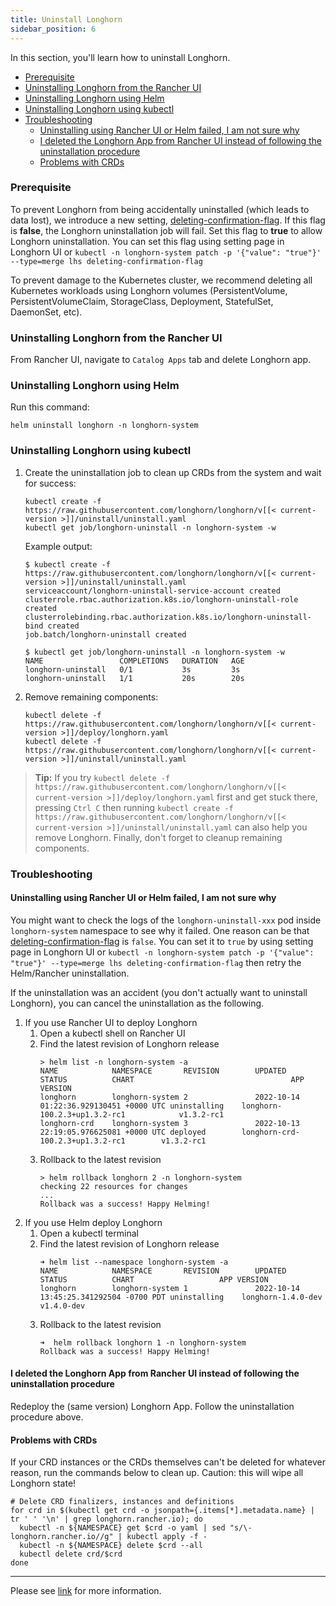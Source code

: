 ```yaml
---
title: Uninstall Longhorn
sidebar_position: 6
---
```


In this section, you'll learn how to uninstall Longhorn.


- [Prerequisite](#prerequisite)
- [Uninstalling Longhorn from the Rancher UI](#uninstalling-longhorn-from-the-rancher-ui)
- [Uninstalling Longhorn using Helm](#uninstalling-longhorn-using-helm)
- [Uninstalling Longhorn using kubectl](#uninstalling-longhorn-using-kubectl)
- [Troubleshooting](#troubleshooting)
  - [Uninstalling using Rancher UI or Helm failed, I am not sure why](#uninstalling-using-rancher-ui-or-helm-failed-i-am-not-sure-why)
  - [I deleted the Longhorn App from Rancher UI instead of following the uninstallation procedure](#i-deleted-the-longhorn-app-from-rancher-ui-instead-of-following-the-uninstallation-procedure)
  - [Problems with CRDs](#problems-with-crds)

### Prerequisite
To prevent Longhorn from being accidentally uninstalled (which leads to data lost),
we introduce a new setting, [deleting-confirmation-flag](../../references/settings#deleting-confirmation-flag).
If this flag is **false**, the Longhorn uninstallation job will fail.
Set this flag to **true** to allow Longhorn uninstallation.
You can set this flag using setting page in Longhorn UI or `kubectl -n longhorn-system patch -p '{"value": "true"}' --type=merge lhs deleting-confirmation-flag`


To prevent damage to the Kubernetes cluster, we recommend deleting all Kubernetes workloads using Longhorn volumes (PersistentVolume, PersistentVolumeClaim, StorageClass, Deployment, StatefulSet, DaemonSet, etc).

### Uninstalling Longhorn from the Rancher UI

From Rancher UI, navigate to `Catalog Apps` tab and delete Longhorn app.

### Uninstalling Longhorn using Helm

Run this command:

```
helm uninstall longhorn -n longhorn-system
```

### Uninstalling Longhorn using kubectl

1. Create the uninstallation job to clean up CRDs from the system and wait for success:

    ```
    kubectl create -f https://raw.githubusercontent.com/longhorn/longhorn/v[[< current-version >]]/uninstall/uninstall.yaml
    kubectl get job/longhorn-uninstall -n longhorn-system -w
    ```

    Example output:
    ```
    $ kubectl create -f https://raw.githubusercontent.com/longhorn/longhorn/v[[< current-version >]]/uninstall/uninstall.yaml
    serviceaccount/longhorn-uninstall-service-account created
    clusterrole.rbac.authorization.k8s.io/longhorn-uninstall-role created
    clusterrolebinding.rbac.authorization.k8s.io/longhorn-uninstall-bind created
    job.batch/longhorn-uninstall created

    $ kubectl get job/longhorn-uninstall -n longhorn-system -w
    NAME                 COMPLETIONS   DURATION   AGE
    longhorn-uninstall   0/1           3s         3s
    longhorn-uninstall   1/1           20s        20s
    ```

2. Remove remaining components:
    ```
    kubectl delete -f https://raw.githubusercontent.com/longhorn/longhorn/v[[< current-version >]]/deploy/longhorn.yaml
    kubectl delete -f https://raw.githubusercontent.com/longhorn/longhorn/v[[< current-version >]]/uninstall/uninstall.yaml
    ```

> **Tip:** If you try `kubectl delete -f https://raw.githubusercontent.com/longhorn/longhorn/v[[< current-version >]]/deploy/longhorn.yaml` first and get stuck there,
pressing `Ctrl C` then running `kubectl create -f https://raw.githubusercontent.com/longhorn/longhorn/v[[< current-version >]]/uninstall/uninstall.yaml` can also help you remove Longhorn. Finally, don't forget to cleanup remaining components.




### Troubleshooting
#### Uninstalling using Rancher UI or Helm failed, I am not sure why
You might want to check the logs of the `longhorn-uninstall-xxx` pod inside `longhorn-system` namespace to see why it failed.
One reason can be that [deleting-confirmation-flag](../../references/settings#deleting-confirmation-flag) is `false`.
You can set it to `true` by using setting page in Longhorn UI or `kubectl -n longhorn-system patch -p '{"value": "true"}' --type=merge lhs deleting-confirmation-flag`
then retry the Helm/Rancher uninstallation.

If the uninstallation was an accident (you don't actually want to uninstall Longhorn),
you can cancel the uninstallation as the following.
1. If you use Rancher UI to deploy Longhorn
   1. Open a kubectl shell on Rancher UI
   1. Find the latest revision of Longhorn release
      ```shell
      > helm list -n longhorn-system -a
      NAME            NAMESPACE       REVISION        UPDATED                                 STATUS          CHART                                   APP VERSION
      longhorn        longhorn-system 2               2022-10-14 01:22:36.929130451 +0000 UTC uninstalling    longhorn-100.2.3+up1.3.2-rc1            v1.3.2-rc1
      longhorn-crd    longhorn-system 3               2022-10-13 22:19:05.976625081 +0000 UTC deployed        longhorn-crd-100.2.3+up1.3.2-rc1        v1.3.2-rc1
      ```
   1. Rollback to the latest revision
      ```shell
      > helm rollback longhorn 2 -n longhorn-system
      checking 22 resources for changes
      ...
      Rollback was a success! Happy Helming!
      ```
1. If you use Helm deploy Longhorn
   1. Open a kubectl terminal
   1. Find the latest revision of Longhorn release
      ```shell
      ➜ helm list --namespace longhorn-system -a
      NAME            NAMESPACE       REVISION        UPDATED                                 STATUS          CHART                   APP VERSION
      longhorn        longhorn-system 1               2022-10-14 13:45:25.341292504 -0700 PDT uninstalling    longhorn-1.4.0-dev      v1.4.0-dev
      ```
   1. Rollback to the latest revision
      ```shell
      ➜  helm rollback longhorn 1 -n longhorn-system
      Rollback was a success! Happy Helming!
      ```


#### I deleted the Longhorn App from Rancher UI instead of following the uninstallation procedure

Redeploy the (same version) Longhorn App. Follow the uninstallation procedure above.

#### Problems with CRDs

If your CRD instances or the CRDs themselves can't be deleted for whatever reason, run the commands below to clean up. Caution: this will wipe all Longhorn state!

```shell
# Delete CRD finalizers, instances and definitions
for crd in $(kubectl get crd -o jsonpath={.items[*].metadata.name} | tr ' ' '\n' | grep longhorn.rancher.io); do
  kubectl -n ${NAMESPACE} get $crd -o yaml | sed "s/\- longhorn.rancher.io//g" | kubectl apply -f -
  kubectl -n ${NAMESPACE} delete $crd --all
  kubectl delete crd/$crd
done
```

---
Please see [link](https://github.com/longhorn/longhorn) for more information.
